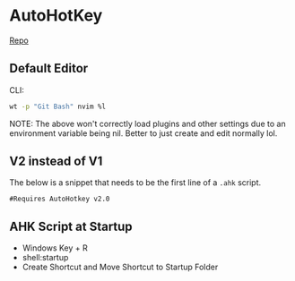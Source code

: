 # AutoHotKey

[Repo](https://github.com/AutoHotkey/AutoHotkey)

## Default Editor

CLI:

```sh
wt -p "Git Bash" nvim %l
```

NOTE: The above won't correctly load plugins and other settings due to an environment variable being nil. Better to just create and edit normally lol.

## V2 instead of V1

The below is a snippet that needs to be the first line of a `.ahk` script.

```ahk
#Requires AutoHotkey v2.0
```

## AHK Script at Startup

* Windows Key + R
* shell:startup
* Create Shortcut and Move Shortcut to Startup Folder
